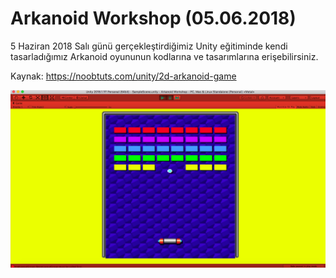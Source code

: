 # Arkanoid Workshop (05.06.2018)
5 Haziran 2018 Salı günü gerçekleştirdiğimiz Unity eğitiminde kendi tasarladığımız Arkanoid oyununun kodlarına ve tasarımlarına erişebilirsiniz.

Kaynak: https://noobtuts.com/unity/2d-arkanoid-game

![alt text](Arkanoid_Unity.png "Unity görüntüsü")
